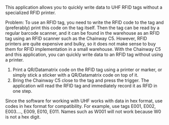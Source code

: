 This application allows you to quickly write data to UHF RFID tags without a specialized RFID printer.

Problem: To use an RFID tag, you need to write the RFID code to the tag and (preferably) print this code on the tag itself. Then the tag can be read by a regular barcode scanner, and it can be found in the warehouse as an RFID tag using an RFID scanner such as the Chainway C5. However, RFID printers are quite expensive and bulky, so it does not make sense to buy them for RFID implementation in a small warehouse. With the Chainway C5 and this application, you can quickly write data to an RFID tag without using a printer.

1) Print a QR/Datamatrix code on the RFID tag using a printer or marker, or simply stick a sticker with a QR/Datamatrix code on top of it.
2) Bring the Chainway C5 close to the tag and press the trigger. The application will read the RFID tag and immediately record it as RFID in one step.

Since the software for working with UHF works with data in hex format, use codes in hex format for compatibility. For example, use tags
E001, E002, E003...., E009, E010, E011. Names such as W001 will not work because W0 is not a hex digit.
